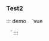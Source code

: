 <!--
 * @Author: your name
 * @Date: 2021-08-11 13:23:43
 * @LastEditTime: 2021-08-11 13:25:52
 * @LastEditors: Please set LastEditors
 * @Description: In User Settings Edit
 * @FilePath: \工单整理文档d:\code\ui-repo1\docs\bussiness\test.md
-->
### Test2

::: demo
` ` `vue
<template>
    <HelloWorld msg="Nice to meet you, Jane!" />
</template>
<script>
export default {}
</script>
` ` `
:::